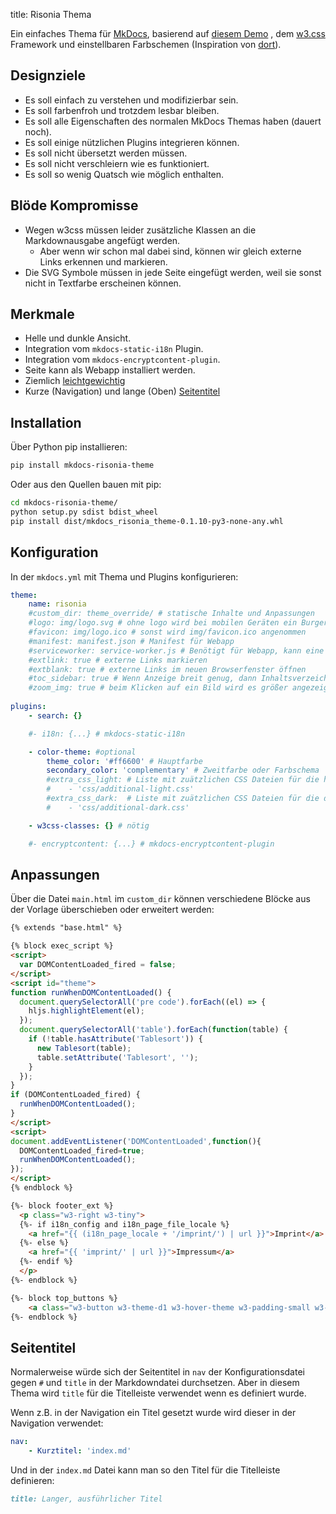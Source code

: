title: Risonia Thema

Ein einfaches Thema für [MkDocs](https://www.mkdocs.org/), basierend auf [diesem Demo](https://www.w3schools.com/w3css/tryw3css_examples_material.htm) 
, dem [w3.css](https://www.w3schools.com/w3css/) Framework und einstellbaren Farbschemen
(Inspiration von [dort](https://www.w3schools.com/colors/colors_schemes.asp)).

## Designziele

* Es soll einfach zu verstehen und modifizierbar sein.
* Es soll farbenfroh und trotzdem lesbar bleiben.
* Es soll alle Eigenschaften des normalen MkDocs Themas haben (dauert noch).
* Es soll einige nützlichen Plugins integrieren können.
* Es soll nicht übersetzt werden müssen.
* Es soll nicht verschleiern wie es funktioniert.
* Es soll so wenig Quatsch wie möglich enthalten.

## Blöde Kompromisse

* Wegen w3css müssen leider zusätzliche Klassen an die Markdownausgabe angefügt werden.
    * Aber wenn wir schon mal dabei sind, können wir gleich externe Links erkennen und markieren.
* Die SVG Symbole müssen in jede Seite eingefügt werden, weil sie sonst nicht in Textfarbe erscheinen können.

## Merkmale

* Helle und dunkle Ansicht.
* Integration vom `mkdocs-static-i18n` Plugin.
* Integration vom `mkdocs-encryptcontent-plugin`.
* Seite kann als Webapp installiert werden.
* Ziemlich [leichtgewichtig](mkdocs.md/#groenvergleich)
* Kurze (Navigation) und lange (Oben) [Seitentitel](#seitentitel)

## Installation

Über Python pip installieren:

```bash
pip install mkdocs-risonia-theme
```

Oder aus den Quellen bauen mit pip:

```bash
cd mkdocs-risonia-theme/
python setup.py sdist bdist_wheel
pip install dist/mkdocs_risonia_theme-0.1.10-py3-none-any.whl
```

## Konfiguration

In der `mkdocs.yml` mit Thema und Plugins konfigurieren:

```yaml
theme:
    name: risonia
    #custom_dir: theme_override/ # statische Inhalte und Anpassungen
    #logo: img/logo.svg # ohne logo wird bei mobilen Geräten ein Burgermenü angezeigt
    #favicon: img/logo.ico # sonst wird img/favicon.ico angenommen
    #manifest: manifest.json # Manifest für Webapp
    #serviceworker: service-worker.js # Benötigt für Webapp, kann eine leere Datei sein
    #extlink: true # externe Links markieren
    #extblank: true # externe Links im neuen Browserfenster öffnen
    #toc_sidebar: true # Wenn Anzeige breit genug, dann Inhaltsverzeichnis rechts anzeigen
    #zoom_img: true # beim Klicken auf ein Bild wird es größer angezeigt
    
plugins:
    - search: {}

    #- i18n: {...} # mkdocs-static-i18n

    - color-theme: #optional
        theme_color: '#ff6600' # Hauptfarbe
        secondary_color: 'complementary' # Zweitfarbe oder Farbschema
        #extra_css_light: # Liste mit zuätzlichen CSS Dateien für die helle Ansicht
        #    - 'css/additional-light.css'
        #extra_css_dark:  # Liste mit zuätzlichen CSS Dateien für die dunkle Ansicht
        #    - 'css/additional-dark.css'

    - w3css-classes: {} # nötig

    #- encryptcontent: {...} # mkdocs-encryptcontent-plugin
```

## Anpassungen

Über die Datei `main.html` im `custom_dir` können verschiedene Blöcke aus der Vorlage überschieben oder erweitert werden:

```html
{% extends "base.html" %}

{% block exec_script %}
<script>
  var DOMContentLoaded_fired = false;
</script>
<script id="theme">
function runWhenDOMContentLoaded() {
  document.querySelectorAll('pre code').forEach((el) => {
    hljs.highlightElement(el);
  });
  document.querySelectorAll('table').forEach(function(table) {
    if (!table.hasAttribute('Tablesort')) {
      new Tablesort(table);
      table.setAttribute('Tablesort', '');
    }
  });
}
if (DOMContentLoaded_fired) {
  runWhenDOMContentLoaded();
}
</script>
<script>
document.addEventListener('DOMContentLoaded',function(){
  DOMContentLoaded_fired=true;
  runWhenDOMContentLoaded();
});
</script>
{% endblock %}

{%- block footer_ext %}
  <p class="w3-right w3-tiny">
  {%- if i18n_config and i18n_page_file_locale %}
    <a href="{{ (i18n_page_locale + '/imprint/') | url }}">Imprint</a>
  {%- else %}
    <a href="{{ 'imprint/' | url }}">Impressum</a>
  {%- endif %}
  </p>
{%- endblock %}

{%- block top_buttons %}
    <a class="w3-button w3-theme-d1 w3-hover-theme w3-padding-small w3-right no-print" href="{{ config.repo_url }}" target="_blank">&lt;/&gt;</a> 
{%- endblock %}
```

## Seitentitel

Normalerweise würde sich der Seitentitel in `nav` der Konfigurationsdatei gegen `#` und `title` in der Markdowndatei durchsetzen.
Aber in diesem Thema wird `title` für die Titelleiste verwendet wenn es definiert wurde.

Wenn z.B. in der Navigation ein Titel gesetzt wurde wird dieser in der Navigation verwendet:

```yaml
nav:
    - Kurztitel: 'index.md'
```

Und in der `index.md` Datei kann man so den Titel für die Titelleiste definieren:

```markdown
title: Langer, ausführlicher Titel
```